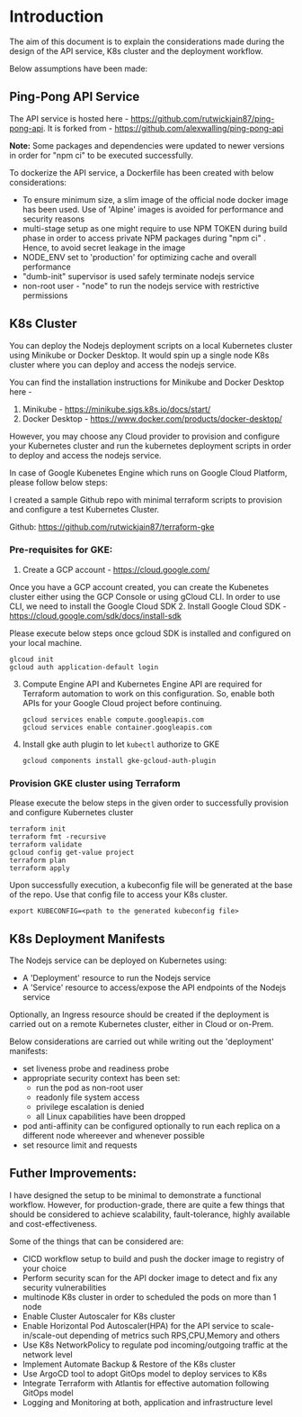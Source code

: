 # Introduction

The aim of this document is to explain the considerations made during the design of the API service, K8s cluster and the deployment workflow.

Below assumptions have been made:

## Ping-Pong API Service

The API service is hosted here - https://github.com/rutwickjain87/ping-pong-api. It is forked from - https://github.com/alexwalling/ping-pong-api

**Note:** Some packages and dependencies were updated to newer versions in order for "npm ci" to be executed successfully.

To dockerize the API service, a Dockerfile has been created with below considerations:
- To ensure minimum size, a slim image of the official node docker image has been used. Use of 'Alpine' images is avoided for performance and security reasons
- multi-stage setup as one might require to use NPM TOKEN during build phase in order to access private NPM packages during "npm ci" . Hence, to avoid secret leakage in the image
- NODE_ENV set to 'production' for optimizing cache and overall performance
- "dumb-init" supervisor is used safely terminate nodejs service
- non-root user - "node" to run the nodejs service with restrictive permissions

## K8s Cluster

You can deploy the Nodejs deployment scripts on a local Kubernetes cluster using Minikube or Docker Desktop. It would spin up a single node K8s cluster where you can deploy and access the nodejs service.

You can find the installation instructions for Minikube and Docker Desktop here - 
1) Minikube - https://minikube.sigs.k8s.io/docs/start/
2) Docker Desktop - https://www.docker.com/products/docker-desktop/

However, you may choose any Cloud provider to provision and configure your Kubernetes cluster and run the kubernetes deployment scripts in order to deploy and access the nodejs service.

In case of Google Kubenetes Engine which runs on Google Cloud Platform, please follow below steps:

I created a sample Github repo with minimal terraform scripts to provision and configure a test Kubernetes Cluster.

Github: https://github.com/rutwickjain87/terraform-gke

### Pre-requisites for GKE:

1. Create a GCP account - https://cloud.google.com/

Once you have a GCP account created, you can create the Kubenetes cluster either using the GCP Console or using gCloud CLI. In order to use CLI, we need to install the Google Cloud SDK
2. Install Google Cloud SDK - https://cloud.google.com/sdk/docs/install-sdk

Please execute below steps once gcloud SDK is installed and configured on your local machine.
  ```
  glcoud init
  gcloud auth application-default login
  ```
3. Compute Engine API and Kubernetes Engine API are required for Terraform automation to work on this configuration. So, enable both APIs for your Google Cloud project before continuing.
    ```
    gcloud services enable compute.googleapis.com
    gcloud services enable container.googleapis.com
    ```
4. Install gke auth plugin to let `kubectl` authorize to GKE
    ```
    gcloud components install gke-gcloud-auth-plugin
    ```


### Provision GKE cluster using Terraform

Please execute the below steps in the given order to successfully provision and configure Kubernetes cluster

```
terraform init
terraform fmt -recursive
terraform validate
gcloud config get-value project
terraform plan
terraform apply
```
Upon successfully execution, a kubeconfig file will be generated at the base of the repo. Use that config file to access your K8s cluster.

```
export KUBECONFIG=<path to the generated kubeconfig file>
```

## K8s Deployment Manifests

The Nodejs service can be deployed on Kubernetes using:
- A 'Deployment' resource to run the Nodejs service
- A 'Service' resource to access/expose the API endpoints of the Nodejs service

Optionally, an Ingress resource should be created if the deployment is carried out on a remote Kubernetes cluster, either in Cloud or on-Prem.

Below considerations are carried out while writing out the 'deployment' manifests:
- set liveness probe and readiness probe
- appropriate security context has been set:
    - run the pod as non-root user
    - readonly file system access
    - privilege escalation is denied
    - all Linux capabilities have been dropped
- pod anti-affinity can be configured optionally to run each replica on a different node whereever and whenever possible
- set resource limit and requests 

## Futher Improvements:

I have designed the setup to be minimal to demonstrate a functional workflow. However, for production-grade, there are quite a few things
that should be considered to achieve scalability, fault-tolerance, highly available and cost-effectiveness.

Some of the things that can be considered are:
- CICD workflow setup to build and push the docker image to registry of your choice
- Perform security scan for the API docker image to detect and fix any security vulnerabilities
- multinode K8s cluster in order to scheduled the pods on more than 1 node
- Enable Cluster Autoscaler for K8s cluster
- Enable Horizontal Pod Autoscaler(HPA) for the API service to scale-in/scale-out depending of metrics such RPS,CPU,Memory and others
- Use K8s NetworkPolicy to regulate pod incoming/outgoing traffic at the network level
- Implement Automate Backup & Restore of the K8s cluster
- Use ArgoCD tool to adopt GitOps model to deploy services to K8s
- Integrate Terraform with Atlantis for effective automation following GitOps model
- Logging and Monitoring at both, application and infrastructure level
